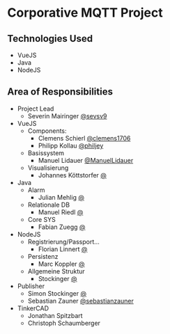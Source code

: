 # Corporative MQTT Project

## Technologies Used
- VueJS
- Java
- NodeJS

## Area of Responsibilities
- Project Lead
  - Severin Mairinger [@sevsv9](https://github.com/sevsev9)
- VueJS
  - Components: 
    - Clemens Schierl [@clemens1706](https://github.com/clemens1706)
    - Philipp Kollau [@philjey](https://github.com/philjey)
  - Basissystem
    - Manuel Lidauer [@ManuelLidauer](https://github.com/ManuelLidauer)
  - Visualisierung
    - Johannes Köttstorfer [@](https://github.com/)
- Java
  - Alarm
    - Julian Mehlig [@](https://github.com/)
  - Relationale DB
    - Manuel Riedl [@](https://github.com/)
  - Core SYS
    - Fabian Zuegg [@](https://github.com/)
- NodeJS
  - Registrierung/Passport...
    - Florian Linnert [@](https://github.com/)
  - Persistenz
    - Marc Koppler [@](https://github.com/)
  - Allgemeine Struktur
    - Stockinger [@](https://github.com/)
- Publisher
  - Simon Stockinger [@](https://github.com/)
  - Sebastian Zauner [@sebastianzauner](https://github.com/sebastianzauner)
- TinkerCAD
  - Jonathan Spitzbart
  - Christoph Schaumberger
